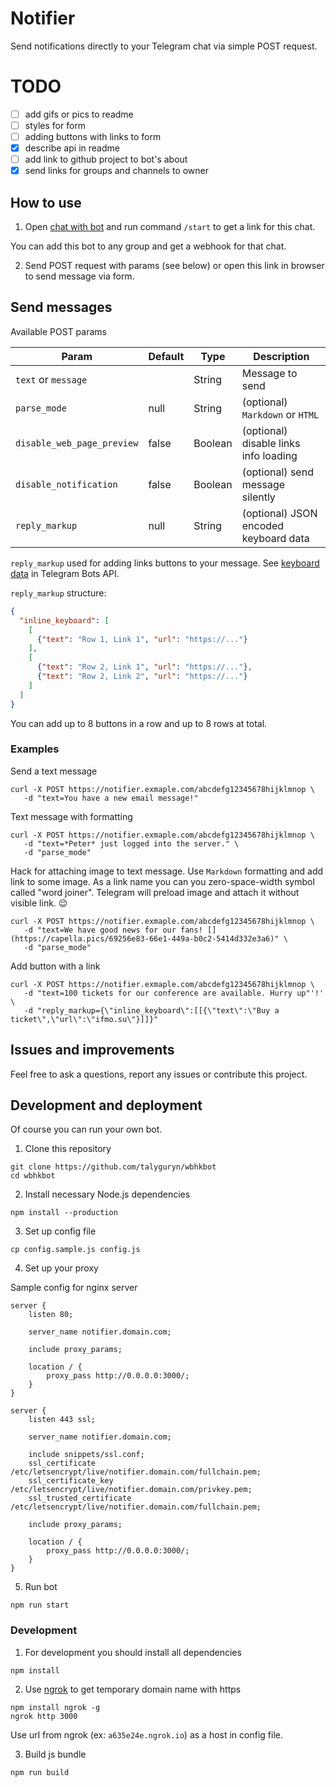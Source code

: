# Notifier

Send notifications directly to your Telegram chat via simple POST request.

# TODO

- [ ] add gifs or pics to readme
- [ ] styles for form
- [ ] adding buttons with links to form
- [x] describe api in readme
- [ ] add link to github project to bot's about
- [x] send links for groups and channels to owner

## How to use

1. Open [chat with bot](https://t.me/wbhkbot) and run command `/start` to get a link for this chat.

You can add this bot to any group and get a webhook for that chat.

2. Send POST request with params (see below) or open this link in browser to send message via form.
 
## Send messages

Available POST params 

| Param                      | Default  | Type    | Description                           |
|----------------------------|----------|---------|---------------------------------------|
| `text` or `message`        |          | String  | Message to send                       |
| `parse_mode`               | null     | String  | (optional) `Markdown` or `HTML`       |
| `disable_web_page_preview` | false    | Boolean | (optional) disable links info loading |
| `disable_notification`     | false    | Boolean | (optional) send message silently      |
| `reply_markup`             | null     | String  | (optional) JSON encoded keyboard data |


`reply_markup` used for adding links buttons to your message. See [keyboard data](https://core.telegram.org/bots/api#inlinekeyboardmarkup) in Telegram Bots API.

`reply_markup` structure:

```json
{
  "inline_keyboard": [
    [
      {"text": "Row 1, Link 1", "url": "https://..."}
    ],
    [
      {"text": "Row 2, Link 1", "url": "https://..."},
      {"text": "Row 2, Link 2", "url": "https://..."}
    ]
  ]
}
```

You can add up to 8 buttons in a row and up to 8 rows at total.

### Examples

Send a text message

```shell
curl -X POST https://notifier.exmaple.com/abcdefg12345678hijklmnop \
   -d "text=You have a new email message!"
```

Text message with formatting

```shell
curl -X POST https://notifier.exmaple.com/abcdefg12345678hijklmnop \
   -d "text=*Peter* just logged into the server." \
   -d "parse_mode"
```

Hack for attaching image to text message. Use `Markdown` formatting and add link to some image. As a link name you can you zero-space-width symbol called "word joiner". Telegram will preload image and attach it without visible link. 😉

```shell
curl -X POST https://notifier.exmaple.com/abcdefg12345678hijklmnop \
   -d "text=We have good news for our fans! [⁠](https://capella.pics/69256e83-66e1-449a-b0c2-5414d332e3a6)" \
   -d "parse_mode"
``` 

Add button with a link

```shell
curl -X POST https://notifier.exmaple.com/abcdefg12345678hijklmnop \
   -d "text=100 tickets for our conference are available. Hurry up"'!' \
   -d "reply_markup={\"inline_keyboard\":[[{\"text\":\"Buy a ticket\",\"url\":\"ifmo.su\"}]]}"
```

## Issues and improvements

Feel free to ask a questions, report any issues or contribute this project. 

## Development and deployment

Of course you can run your own bot.

1. Clone this repository

```shell
git clone https://github.com/talyguryn/wbhkbot
cd wbhkbot
```

2. Install necessary Node.js dependencies

```shell
npm install --production
```

3. Set up config file

```shell
cp config.sample.js config.js
```

4. Set up your proxy

Sample config for nginx server

```nginx
server {
    listen 80;

    server_name notifier.domain.com;

    include proxy_params;

    location / {
        proxy_pass http://0.0.0.0:3000/;
    }
}

server {
    listen 443 ssl;

    server_name notifier.domain.com;
    
    include snippets/ssl.conf;
    ssl_certificate /etc/letsencrypt/live/notifier.domain.com/fullchain.pem;
    ssl_certificate_key /etc/letsencrypt/live/notifier.domain.com/privkey.pem;
    ssl_trusted_certificate /etc/letsencrypt/live/notifier.domain.com/fullchain.pem;    

    include proxy_params;

    location / {
        proxy_pass http://0.0.0.0:3000/;
    }
}
```

5. Run bot

```shell
npm run start 
```

### Development

1. For development you should install all dependencies

```shell
npm install
```

2. Use [ngrok](ngrok.io) to get temporary domain name with https

```shell
npm install ngrok -g
ngrok http 3000
```

Use url from ngrok (ex: `a635e24e.ngrok.io`) as a host in config file. 

3. Build js bundle

```shell
npm run build
```
